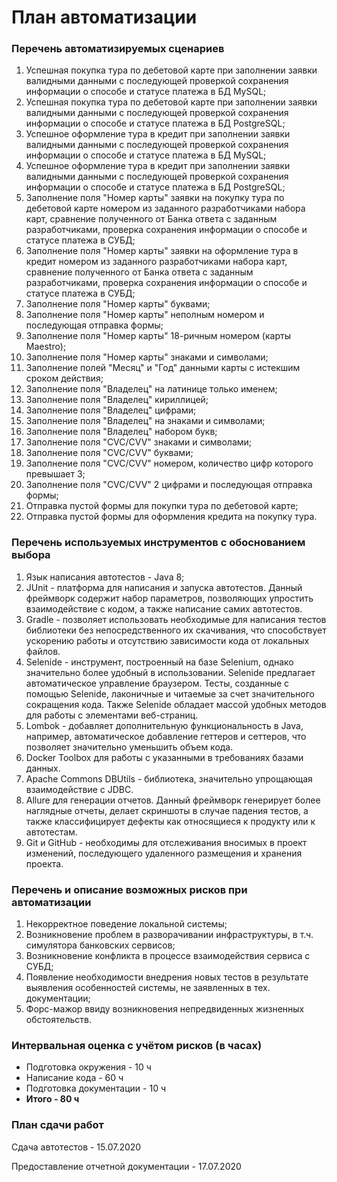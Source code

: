 # План автоматизации

### Перечень автоматизируемых сценариев

1. Успешная покупка тура по дебетовой карте при заполнении заявки валидными данными с последующей проверкой сохранения информации о способе и статусе платежа в БД MySQL;
2. Успешная покупка тура по дебетовой карте при заполнении заявки валидными данными с последующей проверкой сохранения информации о способе и статусе платежа в БД PostgreSQL;
3. Успешное оформление тура в кредит при заполнении заявки валидными данными c последующей проверкой сохранения информации о способе и статусе платежа в БД MySQL;
4. Успешное оформление тура в кредит при заполнении заявки валидными данными c последующей проверкой сохранения информации о способе и статусе платежа в БД PostgreSQL;
5. Заполнение поля "Номер карты" заявки на покупку тура по дебетовой карте номером из заданного разработчиками набора карт, сравнение полученного от Банка ответа с заданным разработчиками, проверка сохранения информации о способе и статусе платежа в СУБД;
6. Заполнение поля "Номер карты" заявки на оформление тура в кредит номером из заданного разработчиками набора карт, сравнение полученного от Банка ответа с заданным разработчиками, проверка сохранения информации о способе и статусе платежа в СУБД;
7. Заполнение поля "Номер карты" буквами;
8. Заполнение поля "Номер карты" неполным номером и последующая отправка формы;
9. Заполнение поля "Номер карты" 18-ричным номером (карты Maestro);
10. Заполнение поля "Номер карты" знаками и символами;
11. Заполнение полей "Месяц" и "Год" данными карты с истекшим сроком действия;
12. Заполнение поля "Владелец" на латинице только именем;
13. Заполнение поля "Владелец" кириллицей;
14. Заполнение поля "Владелец" цифрами;
15. Заполнение поля "Владелец" на знаками и символами;
16. Заполнение поля "Владелец" набором букв;
17. Заполнение поля "CVC/CVV" знаками и символами;
18. Заполнение поля "CVC/CVV" буквами;
19. Заполнение поля "CVC/CVV" номером, количество цифр которого превышает 3;
20. Заполнение поля "CVC/CVV" 2 цифрами и последующая отправка формы;
21. Отправка пустой формы для покупки тура по дебетовой карте;
22. Отправка пустой формы для оформления кредита на покупку тура.

### Перечень используемых инструментов с обоснованием выбора

1. Язык написания автотестов - Java 8;
2. JUnit - платформа для написания и запуска автотестов. Данный фреймворк содержит набор параметров, позволяющих упростить взаимодействие с кодом, а также написание самих автотестов.
3. Gradle - позволяет использовать необходимые для написания тестов библиотеки без непосредственного их скачивания, что способствует ускорению работы и отсутствию зависимости кода от локальных файлов.
4. Selenide - инструмент, построенный на базе Selenium, однако значительно более удобный в использовании. Selenide предлагает автоматическое управление браузером. Тесты, созданные с помощью Selenide, лаконичные и читаемые за счет значительного сокращения кода. Также Selenide обладает массой удобных методов для работы с элементами веб-страниц.
5. Lombok - добавляет дополнительную функциональность в Java, например, автоматическое добавление геттеров и сеттеров, что позволяет значительно уменьшить объем кода.
6. Docker Toolbox для работы с указанными в требованиях базами данных.
7. Apache Commons DBUtils - библиотека, значительно упрощающая взаимодействие с JDBC.
8. Allure для генерации отчетов. Данный фреймворк генерирует более наглядные отчеты, делает скриншоты в случае падения тестов, а также классифицирует дефекты как относящиеся к продукту или к автотестам.
9. Git и GitHub - необходимы для отслеживания вносимых в проект изменений, последующего удаленного размещения и хранения проекта.

### Перечень и описание возможных рисков при автоматизации

1. Некорректное поведение локальной системы;
2. Возникновение проблем в разворачивании инфраструктуры, в т.ч. симулятора банковских сервисов;
3. Возникновение конфликта в процессе взаимодействия сервиса с СУБД;
4. Появление необходимости внедрения новых тестов в результате выявления особенностей системы, не заявленных в тех. документации;
5. Форс-мажор ввиду возникновения непредвиденных жизненных обстоятельств.

### Интервальная оценка с учётом рисков (в часах)

- Подготовка окружения - 10 ч
- Написание кода - 60 ч
- Подготовка документации - 10 ч
- **Итого - 80 ч**

### План сдачи работ

Сдача автотестов - 15.07.2020

Предоставление отчетной документации - 17.07.2020
